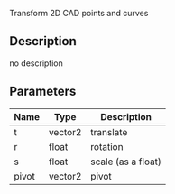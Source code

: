 Transform 2D CAD points and curves



## Description
no description
## Parameters

<table>
<thead>
	<tr>
		<th>Name</th>
		<th>Type</th>
		<th>Description</th>
	</tr>
</thead>
<tr>
	<td>t</td>
	<td><div class='bg-teal-800 px-2 py-px text-white rounded-sm'>vector2</div></td>
	<td>translate</td>
</tr>
<tr>
	<td>r</td>
	<td><div class='bg-yellow-800 px-2 py-px text-white rounded-sm'>float</div></td>
	<td>rotation</td>
</tr>
<tr>
	<td>s</td>
	<td><div class='bg-yellow-800 px-2 py-px text-white rounded-sm'>float</div></td>
	<td>scale (as a float)</td>
</tr>
<tr>
	<td>pivot</td>
	<td><div class='bg-teal-800 px-2 py-px text-white rounded-sm'>vector2</div></td>
	<td>pivot</td>
</tr>
</table>